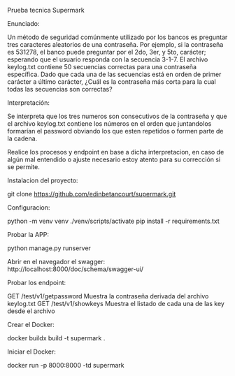 Prueba tecnica Supermark

Enunciado:

Un método de seguridad comúnmente utilizado por los bancos es preguntar tres
caracteres aleatorios de una contraseña. Por ejemplo, si la contraseña es 531278, el banco
puede preguntar por el 2do, 3er, y 5to, carácter; esperando que el usuario responda con la
secuencia 3-1-7.
El archivo keylog.txt contiene 50 secuencias correctas para una contraseña específica.
Dado que cada una de las secuencias está en orden de primer carácter a último carácter,
¿Cuál es la contraseña más corta para la cual todas las secuencias son correctas?

Interpretación:

Se interpreta que los tres numeros son consecutivos de la contraseña y que el archivo keylog.txt contiene
los números en el orden que juntandolos formarían el password obviando los que esten repetidos o formen parte
de la cadena.

Realice los procesos y endpoint en base a dicha interpretacion, en caso de algún mal entendido o ajuste necesario
estoy atento para su corrección si se permite.

Instalacion del proyecto:

git clone https://github.com/edinbetancourt/supermark.git

Configuracion:

python -m venv venv
./venv/scripts/activate
pip install -r requirements.txt

Probar la APP:

python manage.py runserver

Abrir en el navegador el swagger: 
http://localhost:8000/doc/schema/swagger-ui/

Probar los endpoint:

GET /test/v1/getpassword    Muestra la contraseña derivada del archivo keylog.txt
GET /test/v1/showkeys       Muestra el listado de cada una de las key desde el archivo

Crear el Docker:

docker buildx build -t supermark .

Iniciar el Docker:

docker run -p 8000:8000 -td supermark






